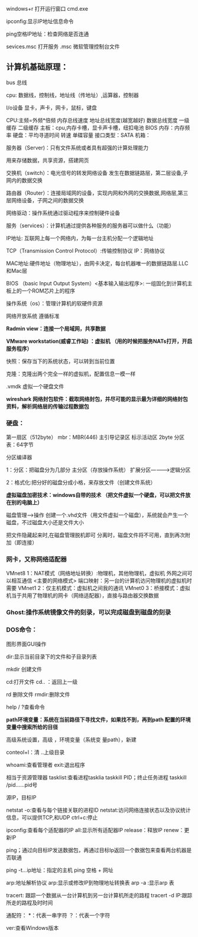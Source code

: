 windows+r  打开运行窗口
cmd.exe

ipconfig:显示IP地址信息命令

ping空格IP地址：检查网络是否连通

sevices.msc  打开服务
.msc 微软管理控制台文件



## 计算机基础原理：

bus 总线

cpu: 数据线，控制线，地址线（传地址）,运算器，控制器

I/o设备   显卡，声卡，网卡，鼠标，键盘

CPU:主频=外频*倍频
    内存总线速度
    地址总线宽度(越宽越好)
    数据总线宽度
    一级缓存 
    二级缓存
主板：cpu,内存卡槽，显卡声卡槽，纽扣电池
BIOS
内存：内存频率
硬盘：平均寻道时间
      转速
      单碟容量
      接口类型：SATA
机箱：


服务器（Server)：只有文件系统或者具有超强的计算处理能力

用来存储数据，共享资源，搭建网页


交换机（switch）：电光信号的转发网络设备     发生在数据链路层，第二层设备,子网内的数据交换

路由器（Router）：连接局域网的设备，实现内网和外网的交换数据,网络层,第三层网络设备，子网之间的数据交换

网络驱动：操作系统通过驱动程序来控制硬件设备

服务（services）：计算机通过提供各种服务的服务器可以做什么（功能）



IP地址: 互联网上每一个网络内，为每一台主机分配一个逻辑地址

TCP（Transmission Control Protocol）:传输控制协议
IP：网络协议

MAC地址:硬件地址（物理地址），由网卡决定，每台机器唯一的数据链路层.LLC和Mac层

BIOS （basic Input Output System）<基本输入输出程序>:  一组固化到计算机主板上的一个ROM芯片上的程序

操作系统（os）：管理计算机的软硬件资源

网络开放系统  遵循标准



**Radmin view：连接一个局域网，共享数据**

**VMware workstation(威睿工作站)   ：虚拟机  （用的时候把服务NATs打开，开启服务程序）**

快照：保存当下的系统状态，可以转到当前位置

克隆：克隆出两个完全一样的虚拟机，配置信息一模一样

.vmdk
虚拟一个硬盘文件

**wireshark  网络封包软件：截取网络封包，并尽可能的显示最为详细的网络封包资料，解析网络层的传输过程数据包**



### 硬盘：

第一扇区（512byte）
mbr：MBR(446) 主引导记录区
标示活动区 2byte
分区表：64字节

分区编译器

1：分区：把磁盘分为几部分
	 主分区（存放操作系统）
         扩展分区————>逻辑分区
	
2：格式化:把分好的磁盘分成小格，来存放文件（创建文件系统）



**虚拟磁盘加密技术：windows自带的技术  （把文件虚拟一个硬盘，可以把文件放在别的电脑上）**

磁盘管理-->操作  创建一个.vhd文件（用文件虚拟一个磁盘），系统就会产生一个磁盘，不过磁盘大小还是文件大小

把文件隐藏起来时,在磁盘管理脱机即可
分离时，磁盘文件将不可用，直到再次附加（即连接）



### 网卡，又称网络适配器

VMnet8
1：NAT模式（网络地址转换）:物理机，其他物理机，虚拟机 外网之间可以相互通信 <主要的网络模式>
端口映射：另一台的计算机访问物理机的虚拟机时需要
VMnet1
2：仅主机模式<host only>：虚拟机之间我的通讯
VMnet0
3：桥接模式：虚拟机当于共用了物理机的网卡（网络适配器），直接与路由器交换数据



### Ghost:操作系统镜像文件的刻录，可以完成磁盘到磁盘的刻录



### DOS命令：

图形界面GUI操作


dir:显示当前目录下的文件和子目录列表

mkdir  创建文件

cd:打开文件
cd.. ：返回上一级

rd 删除文件
rmdir:删除文件


help / ?查看命令



**path环境变量：系统在当前路径下寻找文件，如果找不到，再到path 配置的环境变量中搜索所给的目径**   

高级系统设置，高级 ，环境变量（系统变	量path），新建

conteol+l：清
..上级目录

whoami:查看管理者
exit:退出程序


相当于资源管理器
tasklist:查看进程tasklia
taskkill  PID；终止任务进程
taskkill /pid......pid号



源IP，目标IP

netstat -o:查看与每个链接关联的进程ID
netstat:访问网络连接状态以及协议统计信息，可以提供TCP,和UDP
ctrl+c:停止


ipconfig:查看每个适配器的IP 
all:显示所有适配器IP  release：释放IP    renew：更新IP


ping；通过向目标IP发送数据包，再通过目标Ip返回一个数据包来查看两台机器是否联通

ping -t...ip地址：指定的主机
ping 空格 + 网址

arp:地址解析协议
arp:显示或修改IP到物理地址转换表
arp -a :显示arp 表

tracert:  跟踪一个数据从一台计算机到另一台计算机所走的路程
tracert -d IP:跟踪所走的路程及时时间



通配符：
*：代表一串字符
？：代表一个字符

ver:查看Windows版本

